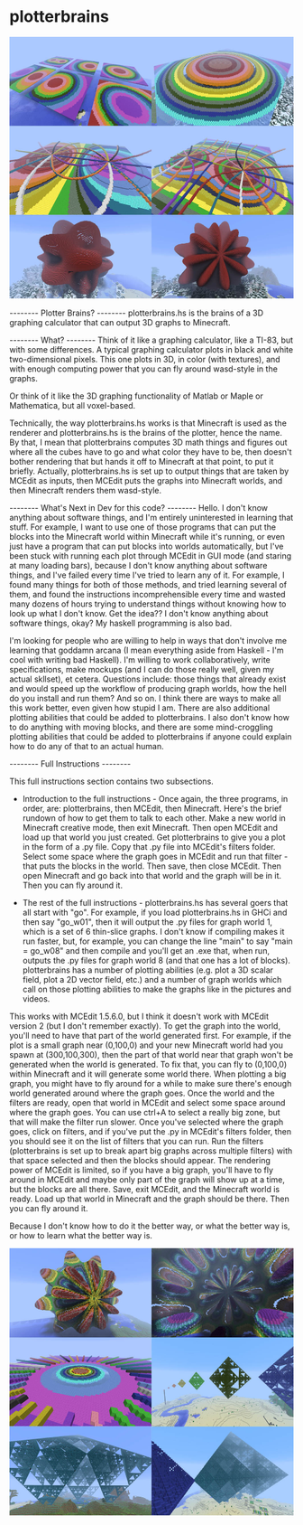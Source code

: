 # plotterbrains

![first 6 renders](https://github.com/Frungy/plotterbrains/blob/main/rendersfirst6small.jpg)

 -------- Plotter Brains? --------
plotterbrains.hs is the brains of a 3D graphing calculator that can output 3D graphs to Minecraft.


 -------- What? --------
Think of it like a graphing calculator, like a TI-83, but with some differences.  A typical graphing calculator plots in black and white two-dimensional pixels.  This one plots in 3D, in color (with textures), and with enough computing power that you can fly around wasd-style in the graphs.

Or think of it like the 3D graphing functionality of Matlab or Maple or Mathematica, but all voxel-based.

Technically, the way plotterbrains.hs works is that Minecraft is used as the renderer and plotterbrains.hs is the brains of the plotter, hence the name.  By that, I mean that plotterbrains computes 3D math things and figures out where all the cubes have to go and what color they have to be, then doesn't bother rendering that but hands it off to Minecraft at that point, to put it briefly.  Actually, plotterbrains.hs is set up to output things that are taken by MCEdit as inputs, then MCEdit puts the graphs into Minecraft worlds, and then Minecraft renders them wasd-style.


 -------- What's Next in Dev for this code? --------
Hello.  I don't know anything about software things, and I'm entirely uninterested in learning that stuff.  For example, I want to use one of those programs that can put the blocks into the Minecraft world within Minecraft while it's running, or even just have a program that can put blocks into worlds automatically, but I've been stuck with running each plot through MCEdit in GUI mode (and staring at many loading bars), because I don't know anything about software things, and I've failed every time I've tried to learn any of it.  For example, I found many things for both of those methods, and tried learning several of them, and found the instructions incomprehensible every time and wasted many dozens of hours trying to understand things without knowing how to look up what I don't know.  Get the idea??  I don't know anything about software things, okay?  My haskell programming is also bad.

I'm looking for people who are willing to help in ways that don't involve me learning that goddamn arcana (I mean everything aside from Haskell - I'm cool with writing bad Haskell).  I'm willing to work collaboratively, write specifications, make mockups (and I can do those really well, given my actual skllset), et cetera.  Questions include: those things that already exist and would speed up the workflow of producing graph worlds, how the hell do you install and run them?  And so on.  I think there are ways to make all this work better, even given how stupid I am.  There are also additional plotting abilities that could be added to plotterbrains.  I also don't know how to do anything with moving blocks, and there are some mind-croggling plotting abilities that could be added to plotterbrains if anyone could explain how to do any of that to an actual human.


 -------- Full Instructions --------

This full instructions section contains two subsections.

 - Introduction to the full instructions -
Once again, the three programs, in order, are: plotterbrains, then MCEdit, then Minecraft.  Here's the brief rundown of how to get them to talk to each other.  Make a new world in Minecraft creative mode, then exit Minecraft.  Then open MCEdit and load up that world you just created.  Get plotterbrains to give you a plot in the form of a .py file.  Copy that .py file into MCEdit's filters folder.  Select some space where the graph goes in MCEdit and run that filter - that puts the blocks in the world.  Then save, then close MCEdit.  Then open Minecraft and go back into that world and the graph will be in it.  Then you can fly around it.

 - The rest of the full instructions -
plotterbrains.hs has several goers that all start with "go".  For example, if you load plotterbrains.hs in GHCi and then say "go_w01", then it will output the .py files for graph world 1, which is a set of 6 thin-slice graphs.  I don't know if compiling makes it run faster, but, for example, you can change the line "main" to say "main = go_w08" and then compile and you'll get an .exe that, when run, outputs the .py files for graph world 8 (and that one has a lot of blocks).  plotterbrains has a number of plotting abilities (e.g. plot a 3D scalar field, plot a 2D vector field, etc.) and a number of graph worlds which call on those plotting abilities to make the graphs like in the pictures and videos.

This works with MCEdit 1.5.6.0, but I think it doesn't work with MCEdit version 2 (but I don't remember exactly).  To get the graph into the world, you'll need to have that part of the world generated first.  For example, if the plot is a small graph near (0,100,0) and your new Minecraft world had you spawn at (300,100,300), then the part of that world near that graph won't be generated when the world is generated.  To fix that, you can fly to (0,100,0) within Minecraft and it will generate some world there.  When plotting a big graph, you might have to fly around for a while to make sure there's enough world generated around where the graph goes.  Once the world and the filters are ready, open that world in MCEdit and select some space around where the graph goes.  You can use ctrl+A to select a really big zone, but that will make the filter run slower.  Once you've selected where the graph goes, click on filters, and if you've put the .py in MCEdit's filters folder, then you should see it on the list of filters that you can run.  Run the filters (plotterbrains is set up to break apart big graphs across multiple filters) with that space selected and then the blocks should appear.  The rendering power of MCEdit is limited, so if you have a big graph, you'll have to fly around in MCEdit and maybe only part of the graph will show up at a time, but the blocks are all there.  Save, exit MCEdit, and the Minecraft world is ready.  Load up that world in Minecraft and the graph should be there.  Then you can fly around it.

Because I don't know how to do it the better way, or what the better way is, or how to learn what the better way is.


![second 6 renders](https://github.com/Frungy/plotterbrains/blob/main/renderssecond6small.jpg)
